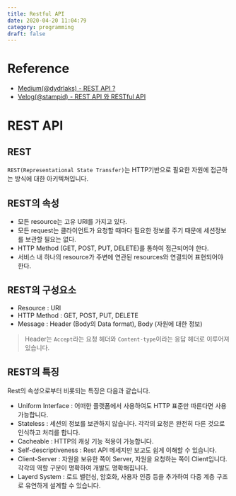 ```yaml
---
title: Restful API
date: 2020-04-20 11:04:79
category: programming
draft: false
---
```


# Reference

- [Medium(@dydrlaks) - REST API ?](https://medium.com/@dydrlaks/rest-api-3e424716bab)
- [Velog(@stampid) - REST API 와 RESTful API](https://velog.io/@stampid/REST-API%EC%99%80-RESTful-API#1-rest%EB%9E%80)

# REST API

## REST

`REST(Representational State Transfer)`는 HTTP기반으로 필요한 자원에 접근하는 방식에 대한 아키텍쳐입니다.

## REST의 속성

- 모든 resource는 고유 URI를 가지고 있다.
- 모든 request는 클라이언트가 요청할 때마다 필요한 정보를 주기 때문에 세션정보를 보관할 필요는 없다.
- HTTP Method (GET, POST, PUT, DELETE)를 통하여 접근되어야 한다.
- 서비스 내 하나의 resource가 주변에 연관된 resources와 연결되어 표현되어야 한다.

## REST의 구성요소

- Resource : URI
- HTTP Method : GET, POST, PUT, DELETE
- Message : Header (Body의 Data format), Body (자원에 대한 정보)

> Header는 `Accept`라는 요청 헤더와 `Content-type`이라는 응답 헤더로 이루어져있습니다.

## REST의 특징

Rest의 속성으로부터 비롯되는 특징은 다음과 같습니다.

- Uniform Interface : 어떠한 플랫폼에서 사용하여도 HTTP 표준만 따른다면 사용가능합니다.
- Stateless : 세션의 정보를 보관하지 않습니다. 각각의 요청은 완전히 다른 것으로 인식하고 처리를 합니다.
- Cacheable : HTTP의 캐싱 기능 적용이 가능합니다.
- Self-descriptiveness : Rest API 메세지만 보고도 쉽게 이해할 수 있습니다.
- Client-Server : 자원을 보유한 쪽이 Server, 자원을 요청하는 쪽이 Client입니다. 각각의 역할 구분이 명확하여 개발도 명확해집니다.
- Layerd System : 로드 밸런싱, 암호화, 사용자 인증 등을 추가하여 다중 계층 구조로 유연하게 설계할 수 있습니다.
